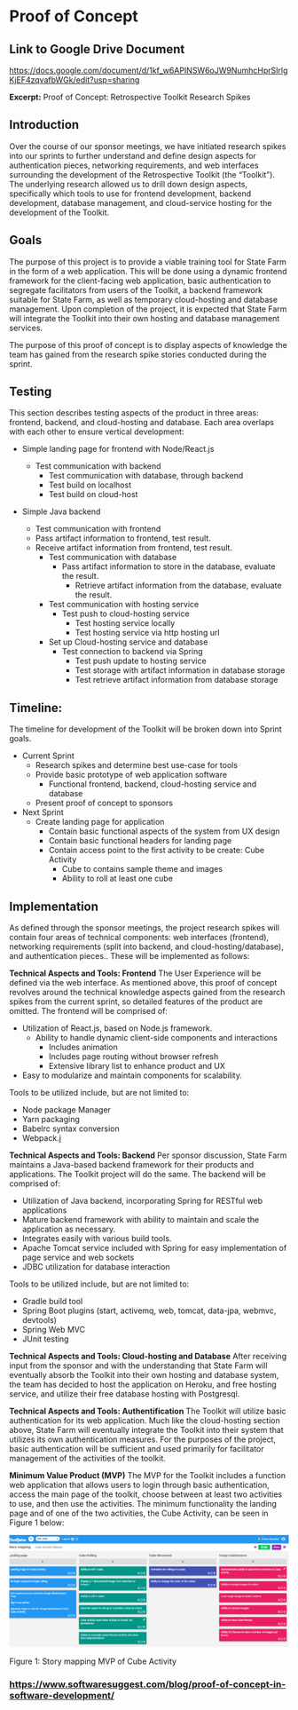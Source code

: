 # Proof of Concept

## Link to Google Drive Document

<https://docs.google.com/document/d/1kf_w6APINSW6oJW9NumhcHprSIrlgKjEF4zqvafbWGk/edit?usp=sharing>

**Excerpt:**
Proof of Concept: Retrospective Toolkit Research Spikes

## Introduction

Over the course of our sponsor meetings, we have initiated research spikes into our sprints to further understand and define design aspects for authentication pieces, networking requirements, and web interfaces surrounding the development of the Retrospective Toolkit (the “Toolkit”). The underlying research allowed us to drill down design aspects, specifically which tools to use for frontend development, backend development, database management, and cloud-service hosting for the development of the Toolkit.

## Goals

The purpose of this project is to provide a viable training tool for State Farm in the form of a web application. This will be done using a dynamic frontend framework for the client-facing web application, basic authentication to segregate facilitators from users of the Toolkit, a backend framework suitable for State Farm, as well as temporary cloud-hosting and database management. Upon completion of the project, it is expected that State Farm will integrate the Toolkit into their own hosting and database management services.

The purpose of this proof of concept is to display aspects of knowledge the team has gained from the research spike stories conducted during the sprint.

## Testing

This section describes testing aspects of the product in three areas: frontend, backend, and cloud-hosting and database. Each area overlaps with each other to ensure vertical development:

- Simple landing page for frontend with Node/React.js

  - Test communication with backend
    - Test communication with database, through backend
    - Test build on localhost
    - Test build on cloud-host

- Simple Java backend
  - Test communication with frontend
  - Pass artifact information to frontend, test result.
  - Receive artifact information from frontend, test result.
    - Test communication with database
      - Pass artifact information to store in the database, evaluate the result.
        - Retrieve artifact information from the database, evaluate the result.
    - Test communication with hosting service
      - Test push to cloud-hosting service
        - Test hosting service locally
        - Test hosting service via http hosting url
    - Set up Cloud-hosting service and database
      - Test connection to backend via Spring
        - Test push update to hosting service
        - Test storage with artifact information in database storage
        - Test retrieve artifact information from database storage

## Timeline:

The timeline for development of the Toolkit will be broken down into Sprint goals.

- Current Sprint
  - Research spikes and determine best use-case for tools
  - Provide basic prototype of web application software
    - Functional frontend, backend, cloud-hosting service and database
  - Present proof of concept to sponsors
- Next Sprint
  - Create landing page for application
    - Contain basic functional aspects of the system from UX design
    - Contain basic functional headers for landing page
    - Contain access point to the first activity to be create: Cube Activity
      - Cube to contains sample theme and images
      - Ability to roll at least one cube

## Implementation

As defined through the sponsor meetings, the project research spikes will contain four areas of technical components: web interfaces (frontend), networking requirements (split into backend, and cloud-hosting/database), and authentication pieces.. These will be implemented as follows:

**Technical Aspects and Tools: Frontend**
The User Experience will be defined via the web interface. As mentioned above, this proof of concept revolves around the technical knowledge aspects gained from the research spikes from the current sprint, so detailed features of the product are omitted. The frontend will be comprised of:

- Utilization of React.js, based on Node.js framework.
  - Ability to handle dynamic client-side components and interactions
    - Includes animation
    - Includes page routing without browser refresh
    - Extensive library list to enhance product and UX
- Easy to modularize and maintain components for scalability.

Tools to be utilized include, but are not limited to:

- Node package Manager
- Yarn packaging
- Babelrc syntax conversion
- Webpack.j

**Technical Aspects and Tools: Backend**
Per sponsor discussion, State Farm maintains a Java-based backend framework for their products and applications. The Toolkit project will do the same. The backend will be comprised of:

- Utilization of Java backend, incorporating Spring for RESTful web applications
- Mature backend framework with ability to maintain and scale the application as necessary.
- Integrates easily with various build tools.
- Apache Tomcat service included with Spring for easy implementation of page service and web sockets
- JDBC utilization for database interaction

Tools to be utilized include, but are not limited to:

- Gradle build tool
- Spring Boot plugins (start, activemq, web, tomcat, data-jpa, webmvc, devtools)
- Spring Web MVC
- JUnit testing

**Technical Aspects and Tools: Cloud-hosting and Database**
After receiving input from the sponsor and with the understanding that State Farm will eventually absorb the Toolkit into their own hosting and database system, the team has decided to host the application on Heroku, and free hosting service, and utilize their free database hosting with Postgresql.

**Technical Aspects and Tools: Authentification**
The Toolkit will utilize basic authentication for its web application. Much like the cloud-hosting section above, State Farm will eventually integrate the Toolkit into their system that utilizes its own authentication measures. For the purposes of the project, basic authentication will be sufficient and used primarily for facilitator management of the activities of the toolkit.

**Minimum Value Product (MVP)**
The MVP for the Toolkit includes a function web application that allows users to login through basic authentication, access the main page of the toolkit, choose between at least two activities to use, and then use the activities. The minimum functionality the landing page and of one of the two activities, the Cube Activity, can be seen in Figure 1 below:

![Story mapping MVP of Cube Activity](image.png)

Figure 1: Story mapping MVP of Cube Activity

### <https://www.softwaresuggest.com/blog/proof-of-concept-in-software-development/>
